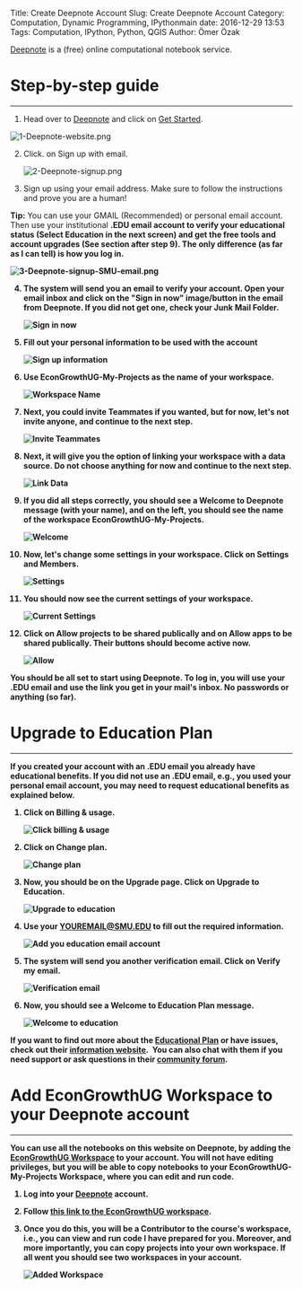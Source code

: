 Title: Create Deepnote Account
Slug: Create Deepnote Account
Category: Computation, Dynamic Programming, IPythonmain
date: 2016-12-29 13:53
Tags: Computation, IPython, Python, QGIS
Author: Ömer Özak


[Deepnote](https://deepnote.com/) is a (free) online computational notebook service.

# Step-by-step guide
---

1.  Head over to [Deepnote](https://deepnote.com/) and click on [Get Started](https://deepnote.com/sign-up). 
 
   ![1-Deepnote-website.png](../images/pics/canvas_uploaded_img/1-Deepnote-website.png)  
      
    
2.  Click. on Sign up with email.  

    ![2-Deepnote-signup.png](../images/pics/canvas_uploaded_img/2-Deepnote-signup.png)  
      
    
3.  Sign up using your email address. Make sure to follow the instructions and prove you are a human!

<div class="alert alert-block alert-info">
<b>Tip:</b> You can use your GMAIL  (Recommended) or personal email account. Then use your institutional <b>.EDU<b/> email account to verify your educational status (Select Education in the next screen) and get the free tools and account upgrades (See section after step 9). The only difference (as far as I can tell) is how you log in.
</div>  

   ![3-Deepnote-signup-SMU-email.png](../images/pics/canvas_uploaded_img/3-Deepnote-signup-SMU-email.png)        
    
4.  The system will send you an email to verify your account. Open your email inbox and click on the "Sign in now" image/button in the email from Deepnote. If you did not get one, check your Junk Mail Folder.  

    ![Sign in now](../images/pics/canvas_uploaded_img/4-Deepnote-signup-email.png)  
      
    
5.  Fill out your personal information to be used with the account  

    ![Sign up information](../images/pics/canvas_uploaded_img/5-Deepnote-signup-info.png)  

6. Use **EconGrowthUG-My-Projects** as the name of your workspace.

    ![Workspace Name](../images/pics/canvas_uploaded_img/6-Deepnote-workspace.png)  

7. Next, you could invite Teammates if you wanted, but for now, let's not invite anyone, and continue to the next step.

    ![Invite Teammates](../images/pics/canvas_uploaded_img/7-Deepnote-invite-teammates.png)  

8. Next, it will give you the option of linking your workspace with a data source. Do not choose anything for now and continue to the next step.

    ![Link Data](../images/pics/canvas_uploaded_img/8-Deepnote-data-source.png)  

9. If you did all steps correctly, you should see a Welcome to Deepnote message (with your name), and on the left, you should see the name of the workspace **EconGrowthUG-My-Projects**.

    ![Welcome](../images/pics/canvas_uploaded_img/9-Deepnote-welcome-to-project.png)  

10. Now, let's change some settings in your workspace. Click on **Settings and Members**.

    ![Settings](../images/pics/canvas_uploaded_img/10-Deepnote-settings.png)  

11. You should now see the current settings of your workspace.

    ![Current Settings](../images/pics/canvas_uploaded_img/11-Deepnote-project-settings.png)  

12. Click on **Allow projects to be shared publically** and on **Allow apps to be shared publically**. Their buttons should become active now.

    ![Allow](../images/pics/canvas_uploaded_img/17-Deepnote-allow-public-sharing.png)  

You should be all set to start using Deepnote. To log in, you will use your **.EDU** email and use the link you get in your mail's inbox. No passwords or anything (so far). 

# Upgrade to Education Plan      
---
    
If you created your account with an **.EDU** email you already have educational benefits. If you did not use an **.EDU** email, e.g., you used your personal email account, you may need to request educational benefits as explained below.

1.  Click on **Billing & usage**.  

    ![Click billing & usage](../images/pics/canvas_uploaded_img/12-Deepnote-click-billing-and-usage.png)  
      
    
2.  Click on **Change plan**.  

    ![Change plan](../images/pics/canvas_uploaded_img/12-Deepnote-billing-and-usage.png)  
      
    
3.  Now, you should be on the **Upgrade** page. Click on **Upgrade to Education**.  

    ![Upgrade to education](../images/pics/canvas_uploaded_img/13-Deepnote-upgrade-education.png)  
      
    
4.  Use your YOUREMAIL@SMU.EDU to fill out the required information.  

    ![Add you education email account](../images/pics/canvas_uploaded_img/14-Deepnote-education-plan-email.png)  
      
    
5.  The system will send you another verification email. Click on **Verify my email**.  

    ![Verification email](../images/pics/canvas_uploaded_img/15-Deepnote-verification-email.png)  
      
    
6.  Now, you should see a **Welcome to Education Plan** message.  

    ![Welcome to education](../images/pics/canvas_uploaded_img/16-Deepnote-welcome-education-plan.png)  

If you want to find out more about the [Educational Plan](https://deepnote.com/docs/edu-verification) or have issues, check out their [information website](https://deepnote.com/docs/edu-verification).  You can also chat with them if you need support or ask questions in their [community forum](https://community.deepnote.com/home).

# Add EconGrowthUG Workspace to your Deepnote account
---

You can use all the notebooks on this website on Deepnote, by adding the [EconGrowthUG Workspace](https://deepnote.com/join-team?token=ef886be7ae3045c) to your account. You will not have editing privileges, but you will be able to copy notebooks to your **EconGrowthUG-My-Projects** Workspace, where you can edit and run code.

1. Log into your [Deepnote](https://deepnote.com/) account.
2. Follow [this link to the EconGrowthUG workspace](https://deepnote.com/join-team?token=ef886be7ae3045c).
3. Once you do this, you will be a Contributor to the course's workspace, i.e., you can view and run code I have prepared for you. Moreover, and more importantly, you can copy projects into your own workspace. If all went you should see two workspaces in your account.

     ![Added Workspace](../images/pics/canvas_uploaded_img/18-Deepnote-added-EconGrowthUG-workspace.png)  

